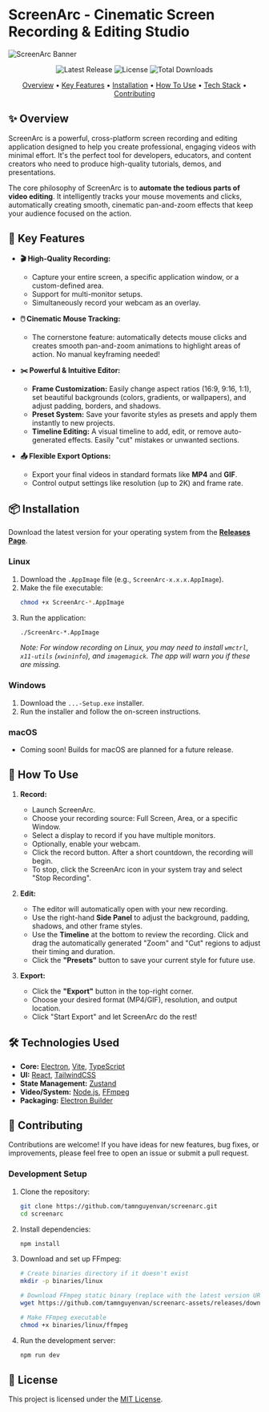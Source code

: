 # ScreenArc - Cinematic Screen Recording & Editing Studio

![ScreenArc Banner](https://raw.githubusercontent.com/tamnguyenvan/screenarc/main/docs/assets/banner-screencapture.png?raw=true)

<div align="center">
  <img src="https://img.shields.io/github/v/release/tamnguyenvan/screenarc?style=for-the-badge" alt="Latest Release" />
  <img src="https://img.shields.io/github/license/tamnguyenvan/screenarc?style=for-the-badge" alt="License" />
  <img src="https://img.shields.io/github/downloads/tamnguyenvan/screenarc/total?style=for-the-badge&color=green" alt="Total Downloads" />
</div>

<p align="center">
  <a href="#-overview">Overview</a> •
  <a href="#-key-features">Key Features</a> •
  <a href="#-installation">Installation</a> •
  <a href="#-how-to-use">How To Use</a> •
  <a href="#-technologies-used">Tech Stack</a> •
  <a href="#-contributing">Contributing</a>
</p>

## ✨ Overview

ScreenArc is a powerful, cross-platform screen recording and editing application designed to help you create professional, engaging videos with minimal effort. It's the perfect tool for developers, educators, and content creators who need to produce high-quality tutorials, demos, and presentations.

The core philosophy of ScreenArc is to **automate the tedious parts of video editing**. It intelligently tracks your mouse movements and clicks, automatically creating smooth, cinematic pan-and-zoom effects that keep your audience focused on the action.

## 🚀 Key Features

*   **🎬 High-Quality Recording:**
    *   Capture your entire screen, a specific application window, or a custom-defined area.
    *   Support for multi-monitor setups.
    *   Simultaneously record your webcam as an overlay.

*   **🖱️ Cinematic Mouse Tracking:**
    *   The cornerstone feature: automatically detects mouse clicks and creates smooth pan-and-zoom animations to highlight areas of action. No manual keyframing needed!

*   **✂️ Powerful & Intuitive Editor:**
    *   **Frame Customization:** Easily change aspect ratios (16:9, 9:16, 1:1), set beautiful backgrounds (colors, gradients, or wallpapers), and adjust padding, borders, and shadows.
    *   **Preset System:** Save your favorite styles as presets and apply them instantly to new projects.
    *   **Timeline Editing:** A visual timeline to add, edit, or remove auto-generated effects. Easily "cut" mistakes or unwanted sections.

*   **📤 Flexible Export Options:**
    *   Export your final videos in standard formats like **MP4** and **GIF**.
    *   Control output settings like resolution (up to 2K) and frame rate.

## 📦 Installation

Download the latest version for your operating system from the [**Releases Page**](https://github.com/tamnguyenvan/screenarc/releases/latest).

### Linux

1.  Download the `.AppImage` file (e.g., `ScreenArc-x.x.x.AppImage`).
2.  Make the file executable:
    ```bash
    chmod +x ScreenArc-*.AppImage
    ```
3.  Run the application:
    ```bash
    ./ScreenArc-*.AppImage
    ```
    *Note: For window recording on Linux, you may need to install `wmctrl`, `x11-utils` (`xwininfo`), and `imagemagick`. The app will warn you if these are missing.*

### Windows

1.  Download the `...-Setup.exe` installer.
2.  Run the installer and follow the on-screen instructions.

### macOS

*   Coming soon! Builds for macOS are planned for a future release.

## 📖 How To Use

1.  **Record:**
    *   Launch ScreenArc.
    *   Choose your recording source: Full Screen, Area, or a specific Window.
    *   Select a display to record if you have multiple monitors.
    *   Optionally, enable your webcam.
    *   Click the record button. After a short countdown, the recording will begin.
    *   To stop, click the ScreenArc icon in your system tray and select "Stop Recording".

2.  **Edit:**
    *   The editor will automatically open with your new recording.
    *   Use the right-hand **Side Panel** to adjust the background, padding, shadows, and other frame styles.
    *   Use the **Timeline** at the bottom to review the recording. Click and drag the automatically generated "Zoom" and "Cut" regions to adjust their timing and duration.
    *   Click the **"Presets"** button to save your current style for future use.

3.  **Export:**
    *   Click the **"Export"** button in the top-right corner.
    *   Choose your desired format (MP4/GIF), resolution, and output location.
    *   Click "Start Export" and let ScreenArc do the rest!

## 🛠️ Technologies Used

*   **Core:** [Electron](https://www.electronjs.org/), [Vite](https://vitejs.dev/), [TypeScript](https://www.typescriptlang.org/)
*   **UI:** [React](https://reactjs.org/), [TailwindCSS](https://tailwindcss.com/)
*   **State Management:** [Zustand](https://github.com/pmndrs/zustand)
*   **Video/System:** [Node.js](https://nodejs.org/), [FFmpeg](https://ffmpeg.org/)
*   **Packaging:** [Electron Builder](https://www.electron.build/)

## 🤝 Contributing

Contributions are welcome! If you have ideas for new features, bug fixes, or improvements, please feel free to open an issue or submit a pull request.

### Development Setup

1.  Clone the repository:
    ```bash
    git clone https://github.com/tamnguyenvan/screenarc.git
    cd screenarc
    ```
2.  Install dependencies:
    ```bash
    npm install
    ```
3.  Download and set up FFmpeg:
    ```bash
    # Create binaries directory if it doesn't exist
    mkdir -p binaries/linux
    
    # Download FFmpeg static binary (replace with the latest version URL)
    wget https://github.com/tamnguyenvan/screenarc-assets/releases/download/v0.0.1/ffmpeg -O binaries/linux/ffmpeg
    
    # Make FFmpeg executable
    chmod +x binaries/linux/ffmpeg
    ```
4.  Run the development server:
    ```bash
    npm run dev
    ```

## 📜 License

This project is licensed under the [MIT License](LICENSE).
